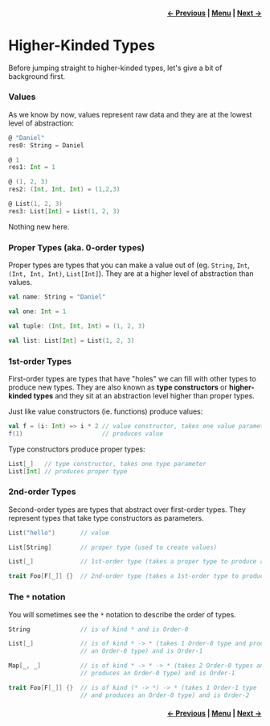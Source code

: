 <h4 align="right">
    <a href="lesson3_3_functors.md">← Previous</a> |
    <a href="../../../../README.md">Menu</a> |
    <a href="_4_functional_programming_monads/lesson4.md">Next →</a>
</h4>

<h1>Higher-Kinded Types</h1>

Before jumping straight to higher-kinded types, let's give a bit of background first.

<h3>Values</h3>

As we know by now, values represent raw data and they are at the lowest level of abstraction:

```scala
@ "Daniel"
res0: String = Daniel

@ 1
res1: Int = 1

@ (1, 2, 3)
res2: (Int, Int, Int) = (1,2,3)

@ List(1, 2, 3)
res3: List[Int] = List(1, 2, 3)
```

Nothing new here.

<h3>Proper Types (aka. 0-order types)</h3>

Proper types are types that you can make a value out of (eg. `String`, `Int`, `(Int, Int, Int)`, `List[Int]`). They are 
at a higher level of abstraction than values.

```scala
val name: String = "Daniel"

val one: Int = 1

val tuple: (Int, Int, Int) = (1, 2, 3)

val list: List[Int] = List(1, 2, 3)
```

<h3>1st-order Types</h3>

First-order types are types that have "holes" we can fill with other types to produce new types. They are also known as 
**type constructors** or **higher-kinded types** and they sit at an abstraction level higher than proper types.

Just like value constructors (ie. functions) produce values:

```scala
val f = (i: Int) => i * 2 // value constructor, takes one value parameter
f(1)                      // produces value
```

Type constructors produce proper types:

```scala
List[_]   // type constructor, takes one type parameter
List[Int] // produces proper type
```

<h3>2nd-order Types</h3>

Second-order types are types that abstract over first-order types. They represent types that take type constructors as 
parameters.

```scala
List("hello")       // value

List[String]        // proper type (used to create values)

List[_]             // 1st-order type (takes a proper type to produce another proper type)

trait Foo[F[_]] {}  // 2nd-order type (takes a 1st-order type to produce a proper type)
```

<h3>The <code>*</code> notation</h3>

You will sometimes see the `*` notation to describe the order of types.

```scala
String              // is of kind * and is Order-0

List[_]             // is of kind * -> * (takes 1 Order-0 type and produces 
                    // an Order-0 type) and is Order-1

Map[_, _]           // is of kind * -> * -> * (takes 2 Order-0 types and
                    // produces an Order-0 type) and is Order-1

trait Foo[F[_]] {}  // is of kind (* -> *) -> * (takes 1 Order-1 type
                    // and produces an Order-0 type) and is Order-2
```

<h4 align="right">
    <a href="lesson3_3_functors.md">← Previous</a> |
    <a href="../../../../README.md">Menu</a> |
    <a href="_4_functional_programming_monads/lesson4.md">Next →</a>
</h4>